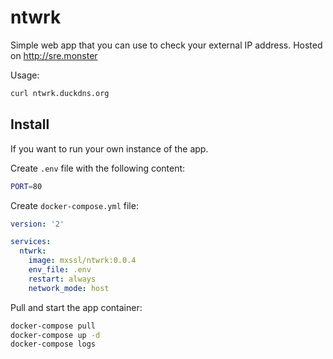 # ntwrk

Simple web app that you can use to check your external IP address.
Hosted on http://sre.monster

Usage:

```sh
curl ntwrk.duckdns.org
```

## Install

If you want to run your own instance of the app.

Create `.env` file with the following content:

```sh
PORT=80
```

Create `docker-compose.yml` file:

```yaml
version: '2'

services:
  ntwrk:
    image: mxssl/ntwrk:0.0.4
    env_file: .env
    restart: always
    network_mode: host
```

Pull and start the app container:

```sh
docker-compose pull
docker-compose up -d
docker-compose logs
```
